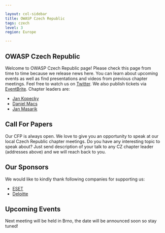 ```yaml
---

layout: col-sidebar
title: OWASP Czech Republic
tags: czech
level: 3
region: Europe

---
```

<!-- custom stuff -->

OWASP Czech Republic
--------------------
Welcome to OWASP Czech Republic page! Please check this page from time to time because we release news here. You can learn about upcoming events as well as find presentations and videos from previous chapter meetings. Feel free to watch us on [Twitter](https://twitter.com/owasp_czech). We also publish tickets via  [EventBrite](https://www.eventbrite.com/o/czech-chapter-owasp-team-18007457974). Chapter leaders are:
* [Jan Kopecky](mailto:jan.kopecky@owasp.org)
* [Daniel Macs](mailto:daniel.macs@owasp.org)
* [Jan Masarik](mailto:jan.masarik@owasp.org)

Call For Papers
----------------
Our CFP is always open. We love to give you an opportunity to speak at our local Czech Republic chapter meetings. Do you have any interesting topic to speak about? Just send description of your talk to any CZ chapter leader (addresses above) and we will reach back to you.

Our Sponsors
-----------
We would like to kindly thank following companies for supporting us:
* [ESET](https://www.eset.com/cz/)
* [Deloitte](https://www2.deloitte.com/cz/cs.html)

Upcoming Events
---------------
Next meeting will be held in Brno, the date will be announced soon so stay tuned!

